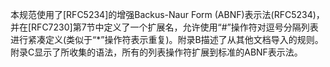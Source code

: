 本规范使用了[RFC5234]的增强Backus-Naur Form (ABNF)表示法(RFC5234)，并在[RFC7230]第7节中定义了一个扩展名，允许使用“#”操作符对逗号分隔列表进行紧凑定义(类似于“*”操作符表示重复)。附录B描述了从其他文档导入的规则。附录C显示了所收集的语法，所有的列表操作符扩展到标准的ABNF表示法。
